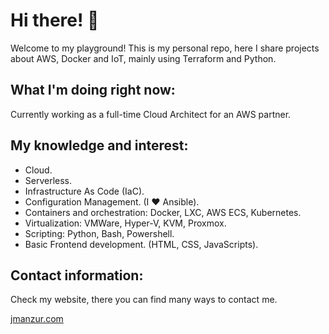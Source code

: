 # Hi there! :wave:

Welcome to my playground! This is my personal repo, here I share projects about AWS, Docker and IoT, mainly using Terraform and Python.

## What I'm doing right now:

Currently working as a full-time Cloud Architect for an AWS partner.

## My knowledge and interest:  

- Cloud.
- Serverless. 
- Infrastructure As Code (IaC).
- Configuration Management. (I :heart: Ansible).
- Containers and orchestration: Docker, LXC, AWS ECS, Kubernetes.
- Virtualization: VMWare, Hyper-V, KVM, Proxmox.
- Scripting: Python, Bash, Powershell.
- Basic Frontend development. (HTML, CSS, JavaScripts).

## Contact information:

Check my website, there you can find many ways to contact me.

[jmanzur.com](https://jmanzur.com)

